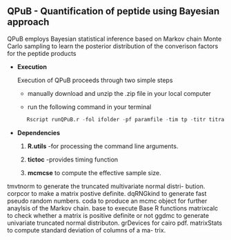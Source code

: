## QPuB - Quantification of peptide using Bayesian approach

   QPuB employs Bayesian statistical inference based on Markov chain Monte Carlo sampling to learn the posterior distribution of the converison factors for the peptide products
   
* **Execution**

  Execution of QPuB proceeds through two simple steps
  
    * manually download and unzip the .zip file in your local computer
    
    * run the following command in your terminal
    
    ```R
       Rscript runQPuB.r -fol ifolder -pf paramfile -tim tp -titr titration
    ```
 * **Dependencies**
 
   1. **R.utils** -for processing the command line arguments.
   
   2. **tictoc** -provides timing function
   
   3. **mcmcse** to compute the effective sample size.


tmvtnorm to generate the truncated multivariate normal distri-
bution.
corpcor to make a matrix postive definite.
dqRNGkind to generate fast pseudo random numbers.
coda to produce an mcmc object for further anaylsis of the
Markov chain.
base to execute Base R functions
matrixcalc to check whether a matrix is positive definite or not
ggdmc to generate univariate truncated normal distributon.
grDevices for cairo pdf.
matrixStats to compute standard deviation of columns of a ma-
trix.
